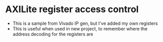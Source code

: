 # AXILite register access control
- This is a sample from Vivado IP gen, but I've added my own registers
- This is useful when used in new project, to remember where the address decoding for the registers are
